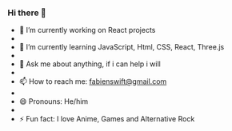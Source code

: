 ### Hi there 👋


- 🔭 I’m currently working on React projects
- 
- 🌱 I’m currently learning JavaScript, Html, CSS, React, Three.js
- 
- 💬 Ask me about anything, if i can help i will
- 
- 📫 How to reach me: fabienswift@gmail.com
- 
- 😄 Pronouns: He/him
- 
- ⚡ Fun fact: I love Anime, Games and Alternative Rock

